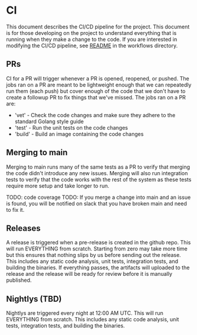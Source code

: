 # CI

This document describes the CI/CD pipeline for the project. This document is for those developing on the project to understand everything that is running when they make a change to the code. If you are interested in modifying the CI/CD pipeline, see [README](.github/workflows/README.md) in the workflows directory.

## PRs

CI for a PR will trigger whenever a PR is opened, reopened, or pushed. The jobs ran on a PR are meant to be lightweight enough that we can repeatedly run them (each push) but cover enough of the code that we don't have to create a followup PR to fix things that we've missed. The jobs ran on a PR are:

- 'vet' - Check the code changes and make sure they adhere to the standard Golang style guide
- 'test' - Run the unit tests on the code changes
- 'build' - Build an image containing the code changes

## Merging to main

Merging to main runs many of the same tests as a PR to verify that merging the code didn't introduce any new issues. Merging will also run integration tests to verify that the code works with the rest of the system as these tests require more setup and take longer to run.

TODO: code coverage
TODO: If you merge a change into main and an issue is found, you will be notified on slack that you have broken main and need to fix it.

## Releases

A release is triggered when a pre-release is created in the github repo. This will run EVERYTHING from scratch. Starting from zero may take more time but this ensures that nothing slips by us before sending out the release. This includes any static code analysis, unit tests, integration tests, and building the binaries. If everything passes, the artifacts will uploaded to the release and the release will be ready for review before it is manually published.

## Nightlys (TBD)

Nightlys are triggered every night at 12:00 AM UTC. This will run EVERYTHING from scratch. This includes any static code analysis, unit tests, integration tests, and building the binaries.
